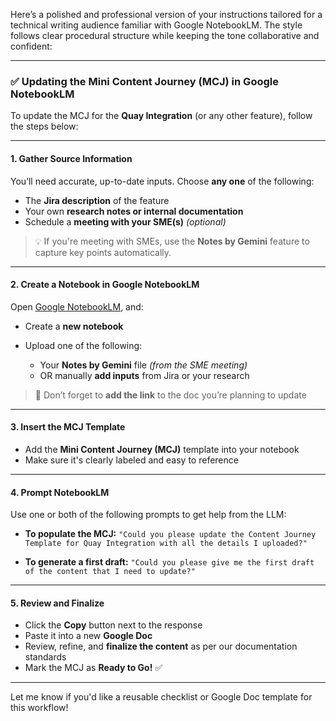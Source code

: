Here’s a polished and professional version of your instructions tailored for a technical writing audience familiar with Google NotebookLM. The style follows clear procedural structure while keeping the tone collaborative and confident:

---

### ✅ Updating the Mini Content Journey (MCJ) in Google NotebookLM

To update the MCJ for the **Quay Integration** (or any other feature), follow the steps below:

---

#### 1. Gather Source Information

You’ll need accurate, up-to-date inputs. Choose **any one** of the following:

* The **Jira description** of the feature
* Your own **research notes or internal documentation**
* Schedule a **meeting with your SME(s)** *(optional)*

> 💡 If you're meeting with SMEs, use the **Notes by Gemini** feature to capture key points automatically.

---

#### 2. Create a Notebook in Google NotebookLM

Open [Google NotebookLM](https://notebooklm.google.com), and:

* Create a **new notebook**
* Upload one of the following:

  * Your **Notes by Gemini** file *(from the SME meeting)*
  * OR manually **add inputs** from Jira or your research

> 📎 Don’t forget to **add the link** to the doc you’re planning to update

---

#### 3. Insert the MCJ Template

* Add the **Mini Content Journey (MCJ)** template into your notebook
* Make sure it's clearly labeled and easy to reference

---

#### 4. Prompt NotebookLM

Use one or both of the following prompts to get help from the LLM:

* **To populate the MCJ:**
  `"Could you please update the Content Journey Template for Quay Integration with all the details I uploaded?"`

* **To generate a first draft:**
  `"Could you please give me the first draft of the content that I need to update?"`

---

#### 5. Review and Finalize

* Click the **Copy** button next to the response
* Paste it into a new **Google Doc**
* Review, refine, and **finalize the content** as per our documentation standards
* Mark the MCJ as **Ready to Go!** ✅

---

Let me know if you'd like a reusable checklist or Google Doc template for this workflow!
